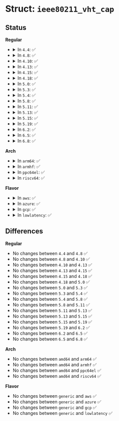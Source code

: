 # Struct: <code>ieee80211_vht_cap</code>

## Status
<b>Regular</b>
<ul>
<li>
<details>
<summary>In <code>4.4</code>: ✅</summary>

```c
struct ieee80211_vht_cap {
    __le32 vht_cap_info;
    struct ieee80211_vht_mcs_info supp_mcs;
};
```
</details>
</li>
<li>
<details>
<summary>In <code>4.8</code>: ✅</summary>

```c
struct ieee80211_vht_cap {
    __le32 vht_cap_info;
    struct ieee80211_vht_mcs_info supp_mcs;
};
```
</details>
</li>
<li>
<details>
<summary>In <code>4.10</code>: ✅</summary>

```c
struct ieee80211_vht_cap {
    __le32 vht_cap_info;
    struct ieee80211_vht_mcs_info supp_mcs;
};
```
</details>
</li>
<li>
<details>
<summary>In <code>4.13</code>: ✅</summary>

```c
struct ieee80211_vht_cap {
    __le32 vht_cap_info;
    struct ieee80211_vht_mcs_info supp_mcs;
};
```
</details>
</li>
<li>
<details>
<summary>In <code>4.15</code>: ✅</summary>

```c
struct ieee80211_vht_cap {
    __le32 vht_cap_info;
    struct ieee80211_vht_mcs_info supp_mcs;
};
```
</details>
</li>
<li>
<details>
<summary>In <code>4.18</code>: ✅</summary>

```c
struct ieee80211_vht_cap {
    __le32 vht_cap_info;
    struct ieee80211_vht_mcs_info supp_mcs;
};
```
</details>
</li>
<li>
<details>
<summary>In <code>5.0</code>: ✅</summary>

```c
struct ieee80211_vht_cap {
    __le32 vht_cap_info;
    struct ieee80211_vht_mcs_info supp_mcs;
};
```
</details>
</li>
<li>
<details>
<summary>In <code>5.3</code>: ✅</summary>

```c
struct ieee80211_vht_cap {
    __le32 vht_cap_info;
    struct ieee80211_vht_mcs_info supp_mcs;
};
```
</details>
</li>
<li>
<details>
<summary>In <code>5.4</code>: ✅</summary>

```c
struct ieee80211_vht_cap {
    __le32 vht_cap_info;
    struct ieee80211_vht_mcs_info supp_mcs;
};
```
</details>
</li>
<li>
<details>
<summary>In <code>5.8</code>: ✅</summary>

```c
struct ieee80211_vht_cap {
    __le32 vht_cap_info;
    struct ieee80211_vht_mcs_info supp_mcs;
};
```
</details>
</li>
<li>
<details>
<summary>In <code>5.11</code>: ✅</summary>

```c
struct ieee80211_vht_cap {
    __le32 vht_cap_info;
    struct ieee80211_vht_mcs_info supp_mcs;
};
```
</details>
</li>
<li>
<details>
<summary>In <code>5.13</code>: ✅</summary>

```c
struct ieee80211_vht_cap {
    __le32 vht_cap_info;
    struct ieee80211_vht_mcs_info supp_mcs;
};
```
</details>
</li>
<li>
<details>
<summary>In <code>5.15</code>: ✅</summary>

```c
struct ieee80211_vht_cap {
    __le32 vht_cap_info;
    struct ieee80211_vht_mcs_info supp_mcs;
};
```
</details>
</li>
<li>
<details>
<summary>In <code>5.19</code>: ✅</summary>

```c
struct ieee80211_vht_cap {
    __le32 vht_cap_info;
    struct ieee80211_vht_mcs_info supp_mcs;
};
```
</details>
</li>
<li>
<details>
<summary>In <code>6.2</code>: ✅</summary>

```c
struct ieee80211_vht_cap {
    __le32 vht_cap_info;
    struct ieee80211_vht_mcs_info supp_mcs;
};
```
</details>
</li>
<li>
<details>
<summary>In <code>6.5</code>: ✅</summary>

```c
struct ieee80211_vht_cap {
    __le32 vht_cap_info;
    struct ieee80211_vht_mcs_info supp_mcs;
};
```
</details>
</li>
<li>
<details>
<summary>In <code>6.8</code>: ✅</summary>

```c
struct ieee80211_vht_cap {
    __le32 vht_cap_info;
    struct ieee80211_vht_mcs_info supp_mcs;
};
```
</details>
</li>
</ul>
<b>Arch</b>
<ul>
<li>
<details>
<summary>In <code>arm64</code>: ✅</summary>

```c
struct ieee80211_vht_cap {
    __le32 vht_cap_info;
    struct ieee80211_vht_mcs_info supp_mcs;
};
```
</details>
</li>
<li>
<details>
<summary>In <code>armhf</code>: ✅</summary>

```c
struct ieee80211_vht_cap {
    __le32 vht_cap_info;
    struct ieee80211_vht_mcs_info supp_mcs;
};
```
</details>
</li>
<li>
<details>
<summary>In <code>ppc64el</code>: ✅</summary>

```c
struct ieee80211_vht_cap {
    __le32 vht_cap_info;
    struct ieee80211_vht_mcs_info supp_mcs;
};
```
</details>
</li>
<li>
<details>
<summary>In <code>riscv64</code>: ✅</summary>

```c
struct ieee80211_vht_cap {
    __le32 vht_cap_info;
    struct ieee80211_vht_mcs_info supp_mcs;
};
```
</details>
</li>
</ul>
<b>Flavor</b>
<ul>
<li>
<details>
<summary>In <code>aws</code>: ✅</summary>

```c
struct ieee80211_vht_cap {
    __le32 vht_cap_info;
    struct ieee80211_vht_mcs_info supp_mcs;
};
```
</details>
</li>
<li>
<details>
<summary>In <code>azure</code>: ✅</summary>

```c
struct ieee80211_vht_cap {
    __le32 vht_cap_info;
    struct ieee80211_vht_mcs_info supp_mcs;
};
```
</details>
</li>
<li>
<details>
<summary>In <code>gcp</code>: ✅</summary>

```c
struct ieee80211_vht_cap {
    __le32 vht_cap_info;
    struct ieee80211_vht_mcs_info supp_mcs;
};
```
</details>
</li>
<li>
<details>
<summary>In <code>lowlatency</code>: ✅</summary>

```c
struct ieee80211_vht_cap {
    __le32 vht_cap_info;
    struct ieee80211_vht_mcs_info supp_mcs;
};
```
</details>
</li>
</ul>

## Differences
<b>Regular</b>
<ul>
<li>
No changes between <code>4.4</code> and <code>4.8</code> ✅
</li>
<li>
No changes between <code>4.8</code> and <code>4.10</code> ✅
</li>
<li>
No changes between <code>4.10</code> and <code>4.13</code> ✅
</li>
<li>
No changes between <code>4.13</code> and <code>4.15</code> ✅
</li>
<li>
No changes between <code>4.15</code> and <code>4.18</code> ✅
</li>
<li>
No changes between <code>4.18</code> and <code>5.0</code> ✅
</li>
<li>
No changes between <code>5.0</code> and <code>5.3</code> ✅
</li>
<li>
No changes between <code>5.3</code> and <code>5.4</code> ✅
</li>
<li>
No changes between <code>5.4</code> and <code>5.8</code> ✅
</li>
<li>
No changes between <code>5.8</code> and <code>5.11</code> ✅
</li>
<li>
No changes between <code>5.11</code> and <code>5.13</code> ✅
</li>
<li>
No changes between <code>5.13</code> and <code>5.15</code> ✅
</li>
<li>
No changes between <code>5.15</code> and <code>5.19</code> ✅
</li>
<li>
No changes between <code>5.19</code> and <code>6.2</code> ✅
</li>
<li>
No changes between <code>6.2</code> and <code>6.5</code> ✅
</li>
<li>
No changes between <code>6.5</code> and <code>6.8</code> ✅
</li>
</ul>
<b>Arch</b>
<ul>
<li>
No changes between <code>amd64</code> and <code>arm64</code> ✅
</li>
<li>
No changes between <code>amd64</code> and <code>armhf</code> ✅
</li>
<li>
No changes between <code>amd64</code> and <code>ppc64el</code> ✅
</li>
<li>
No changes between <code>amd64</code> and <code>riscv64</code> ✅
</li>
</ul>
<b>Flavor</b>
<ul>
<li>
No changes between <code>generic</code> and <code>aws</code> ✅
</li>
<li>
No changes between <code>generic</code> and <code>azure</code> ✅
</li>
<li>
No changes between <code>generic</code> and <code>gcp</code> ✅
</li>
<li>
No changes between <code>generic</code> and <code>lowlatency</code> ✅
</li>
</ul>
